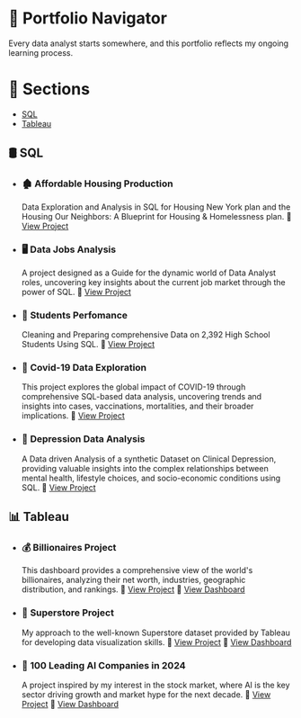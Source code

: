 # 🧭 Portfolio Navigator

Every data analyst starts somewhere, and this portfolio reflects my ongoing learning process.

# 🔗 Sections

- [SQL](#sql)
- [Tableau](#tableau)


## 🛢️ <a id="sql"></a> SQL


- ### 🏚️ Affordable Housing Production  
    Data Exploration and Analysis in SQL for Housing New York plan and the Housing Our Neighbors: A Blueprint for Housing & Homelessness plan.   🔗 [View Project](https://github.com/theodorosmalezidis/Affordable_Housing_Production)  

- ### 🖥️ Data Jobs Analysis  
    A project designed as a Guide for the dynamic world of Data Analyst roles, uncovering key insights about the current job market through the power of SQL.    🔗 [View Project](https://github.com/theodorosmalezidis/Project_Data_Jobs_Analysis)  

- ### 👥 Students Perfomance  
     Cleaning and Preparing comprehensive Data on 2,392 High School Students Using SQL.    🔗 [View Project](https://github.com/theodorosmalezidis/students_perfomance)  

- ### 🧪 Covid-19 Data Exploration  
     This project explores the global impact of COVID-19 through comprehensive SQL-based data analysis, uncovering trends and insights into cases, vaccinations, mortalities, and their broader implications.    🔗 [View Project](https://github.com/theodorosmalezidis/Project_Covid_Data_Exploration)  

- ### 🧠 Depression Data Analysis  
     A Data driven Analysis of a synthetic Dataset on Clinical Depression, providing valuable insights into the complex relationships between mental health, lifestyle choices, and socio-economic conditions using SQL.    🔗 [View Project](https://github.com/theodorosmalezidis/Depression_Data_Analysis)  



## 📊 <a id="tableau"></a> Tableau

- ### 💰 Billionaires Project  
     This dashboard provides a comprehensive view of the world's billionaires, analyzing their net worth, industries, geographic distribution, and rankings.  🔗 [View Project](https://github.com/theodorosmalezidis/Tableau_Billionaires/blob/main/README.md)    🔗 [View Dashboard](https://public.tableau.com/app/profile/theodoros.malezidis7413/viz/BillionairesDashboard_17390158115780/BillionairesDashboardWealthView)

- ### 🏪 Superstore Project  
    My approach to the well-known Superstore dataset provided by Tableau for developing data visualization skills.  🔗 [View Project](https://github.com/theodorosmalezidis/Tableau_Super_Store/blob/main/README.md)   🔗 [View Dashboard](https://public.tableau.com/app/profile/theodoros.malezidis7413/viz/SuperStoreDashboard_17390157300450/SalesDashboard) 

- ### 🤖 100 Leading AI Companies in 2024   
    A project inspired by my interest in the stock market, where AI is the key sector driving growth and market hype for the next decade. 🔗 [View Project](https://github.com/theodorosmalezidis/Tableau_100_Leading_AI_Companies_in_2024/blob/main/README.md)   🔗 [View Dashboard](https://public.tableau.com/app/profile/theodoros.malezidis7413/viz/100LeadingAICompaniesin2024/100LeadingAICompaniesin2024) 
